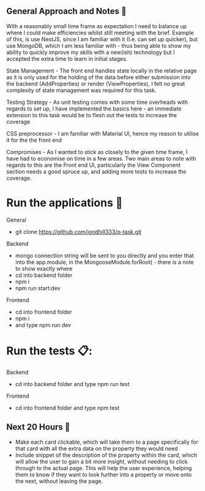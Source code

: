 ## General Approach and Notes :floppy_disk:

With a reasonably small time frame as expectation I need to balance up where I could make efficiencies whilst still meeting with the brief. Example of this, is use NestJS, since I am familiar with it (I.e. can set up quicker), but use MongoDB, which I am less familiar with - thus being able to show  my ability to quickly improve my skills with a new(ish) technology but I accepted the extra time to learn in initial stages.

State Management - The front end handles state locally in the relative page as it is only used for the holding of the data before either submission into the backend (AddProperties) or render (ViewProperties), I felt no great complexity of state management was required for this task.

Testing Strategy - As unit testing comes with some time overheads with regards to set up, I have implemented the basics here - an immediate extension to this task would be to flesh out the tests to increase the coverage

CSS preprocessor - I am familiar with Material UI, hence my reason to utilise it for the the front end

Compromises - As I wanted to stick as closely to the given time frame, I have had to economise on time in a few areas. Two main areas to note with regards to this are the Front end UI, particularly the View Component section needs a good spruce up, and adding more tests to increase the coverage. 

# Run the applications :rocket:

General

- git clone https://github.com/jondhill333/p-task.git

Backend 

- mongo connection string will be sent to you directly and you enter that into the app.module, in the MongooseModule.forRoot( - there is a note to show exactly where
- cd into backend folder
- npm i
- npm run start:dev

Frontend

- cd into frontend folder
- npm i
- and type npm run dev


# Run the tests 📋:

Backend 

- cd into backend folder and type npm run test


Frontend

- cd into frontend folder and type npm test



## Next 20 Hours :muscle:

- Make each card clickable, which will take them to a page specifically for that card with all the extra data on the property they would need
- Include snippet of the description of the property within the card, which will allow the user to gain a bit more insight, without needing to click through to the actual page. This will help the user experience, helping them to know if they want to look further into a property or move onto the next, without leaving the page.
